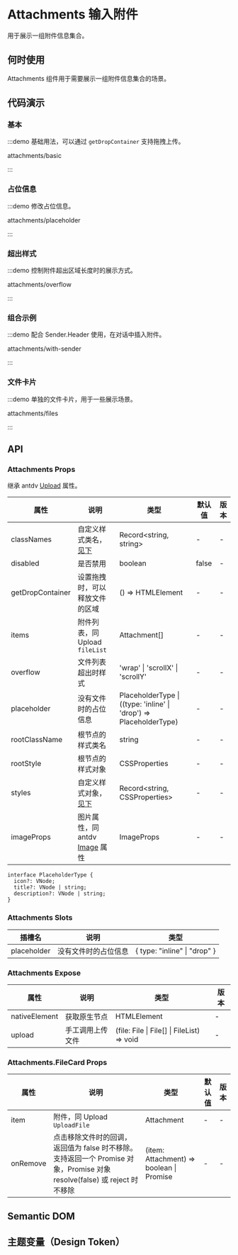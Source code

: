 # Attachments 输入附件

用于展示一组附件信息集合。

## 何时使用

Attachments 组件用于需要展示一组附件信息集合的场景。

## 代码演示

### 基本

<ClientOnly>

:::demo 基础用法，可以通过 `getDropContainer` 支持拖拽上传。

attachments/basic

:::

</ClientOnly>

### 占位信息

:::demo 修改占位信息。

attachments/placeholder

:::

### 超出样式

:::demo 控制附件超出区域长度时的展示方式。

attachments/overflow

:::

### 组合示例

<ClientOnly>

:::demo 配合 Sender.Header 使用，在对话中插入附件。

attachments/with-sender

:::

</ClientOnly>

### 文件卡片

<ClientOnly>

:::demo 单独的文件卡片，用于一些展示场景。

attachments/files

:::

</ClientOnly>

## API

<!-- 通用属性参考：[通用属性](/docs/react/common-props)。 -->

### Attachments Props

继承 antdv [Upload](https://www.antdv.com/components/upload-cn) 属性。

| 属性             | 说明                                                                       | 类型                                                               | 默认值 | 版本 |
| ---------------- | -------------------------------------------------------------------------- | ------------------------------------------------------------------ | ------ | ---- |
| classNames       | 自定义样式类名，[见下](#semantic-dom)                                      | Record<string, string>                                             | -      | -    |
| disabled         | 是否禁用                                                                   | boolean                                                            | false  | -    |
| getDropContainer | 设置拖拽时，可以释放文件的区域                                             | () => HTMLElement                                                  | -      | -    |
| items            | 附件列表，同 Upload `fileList`                                             | Attachment[]                                                       | -      | -    |
| overflow         | 文件列表超出时样式                                                         | 'wrap' \| 'scrollX' \| 'scrollY'                                   | -      | -    |
| placeholder      | 没有文件时的占位信息                                                       | PlaceholderType \| ((type: 'inline' \| 'drop') => PlaceholderType) | -      | -    |
| rootClassName    | 根节点的样式类名                                                           | string                                                             | -      | -    |
| rootStyle        | 根节点的样式对象                                                           | CSSProperties                                                      | -      | -    |
| styles           | 自定义样式对象，[见下](#semantic-dom)                                      | Record<string, CSSProperties>                                      | -      | -    |
| imageProps       | 图片属性，同 antdv [Image](https://www.antdv.com/components/image-cn) 属性 | ImageProps                                                         | -      | -    |

```tsx | pure
interface PlaceholderType {
  icon?: VNode;
  title?: VNode | string;
  description?: VNode | string;
}
```

### Attachments Slots

| 插槽名      | 说明                 | 类型                           |
| ----------- | -------------------- | ------------------------------ |
| placeholder | 没有文件时的占位信息 | \{ type: "inline" \| "drop" \} |

### Attachments Expose

| 属性          | 说明             | 类型                                       | 版本 |
| ------------- | ---------------- | ------------------------------------------ | ---- |
| nativeElement | 获取原生节点     | HTMLElement                                | -    |
| upload        | 手工调用上传文件 | (file: File \| File[] \| FileList) => void | -    |

### Attachments.FileCard Props

| 属性     | 说明                                                                                                                     | 类型                                     | 默认值 | 版本 |
| -------- | ------------------------------------------------------------------------------------------------------------------------ | ---------------------------------------- | ------ | ---- |
| item     | 附件，同 Upload `UploadFile`                                                                                             | Attachment                               | -      | -    |
| onRemove | 点击移除文件时的回调，返回值为 false 时不移除。支持返回一个 Promise 对象，Promise 对象 resolve(false) 或 reject 时不移除 | (item: Attachment) => boolean \| Promise | -      | -    |

## Semantic DOM

<vp-semantic component="Attachments"></vp-semantic>

## 主题变量（Design Token）

<!-- <ComponentTokenTable component="Prompts"></ComponentTokenTable> -->

